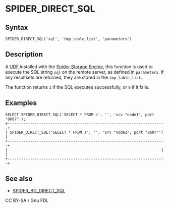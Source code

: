 
# SPIDER_DIRECT_SQL

## Syntax


```
SPIDER_DIRECT_SQL('sql', 'tmp_table_list', 'parameters')
```

## Description


A [UDF](../../../../server-usage/programming-customizing-mariadb/user-defined-functions/README.md) installed with the [Spider Storage Engine](../README.md), this function is used to execute the SQL string `sql` on the remote server, as defined in `parameters`. If any resultsets are returned, they are stored in the `tmp_table_list`.


The function returns `1` if the SQL executes successfully, or `0` if it fails.


## Examples


```
SELECT SPIDER_DIRECT_SQL('SELECT * FROM s', '', 'srv "node1", port "8607"');
+----------------------------------------------------------------------+
| SPIDER_DIRECT_SQL('SELECT * FROM s', '', 'srv "node1", port "8607"') |
+----------------------------------------------------------------------+
|                                                                    1 |
+----------------------------------------------------------------------+
```

## See also


* [SPIDER_BG_DIRECT_SQL](spider_bg_direct_sql.md)


CC BY-SA / Gnu FDL

